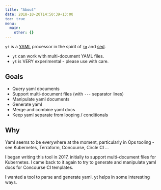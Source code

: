 ```yaml
---
title: "About"
date: 2018-10-20T14:50:39+13:00
toc: true
menu:
  main:
    other: {}
---
```


`yt` is a [YAML](http://www.yaml.org/) processor in the spirit of [`jq`](https://stedolan.github.io/jq/) and [sed](https://en.wikipedia.org/wiki/Sed).

 * `yt` can work with multi-document YAML files.
 * `yt` is VERY experimental - please use with care.

## Goals

 * Query yaml documents
  * Support multi-document files (with `---` separator lines)
 * Manipulate yaml documents
  * Generate yaml
  * Merge and combine yaml docs
  * Keep yaml separate from looping / conditionals

## Why

Yaml seems to be everywhere at the moment, particularly in Ops tooling - see Kubernetes, Terraform, Concourse, Circle CI ...

I began writing this tool in 2017, initially to support multi-document files for Kubernetes. I came back to it again to try to generate and manipulate yaml docs for Concourse CI templates.

I wanted a tool to parse and generate yaml. yt helps in some interesting ways. 

